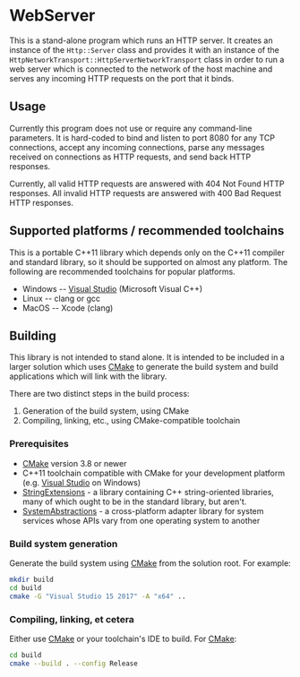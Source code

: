 # WebServer

This is a stand-alone program which runs an HTTP server.  It creates an instance of the `Http::Server` class and provides it with an instance of the `HttpNetworkTransport::HttpServerNetworkTransport` class in order to run a web server which is connected to the network of the host machine and serves any incoming HTTP requests on the port that it binds.

## Usage

Currently this program does not use or require any command-line parameters.  It is hard-coded to bind and listen to port 8080 for any TCP connections, accept any incoming connections, parse any messages received on connections as HTTP requests, and send back HTTP responses.

Currently, all valid HTTP requests are answered with 404 Not Found HTTP responses.  All invalid HTTP requests are answered with 400 Bad Request HTTP responses.

## Supported platforms / recommended toolchains

This is a portable C++11 library which depends only on the C++11 compiler and standard library, so it should be supported on almost any platform.  The following are recommended toolchains for popular platforms.

* Windows -- [Visual Studio](https://www.visualstudio.com/) (Microsoft Visual C++)
* Linux -- clang or gcc
* MacOS -- Xcode (clang)

## Building

This library is not intended to stand alone.  It is intended to be included in a larger solution which uses [CMake](https://cmake.org/) to generate the build system and build applications which will link with the library.

There are two distinct steps in the build process:

1. Generation of the build system, using CMake
2. Compiling, linking, etc., using CMake-compatible toolchain

### Prerequisites

* [CMake](https://cmake.org/) version 3.8 or newer
* C++11 toolchain compatible with CMake for your development platform (e.g. [Visual Studio](https://www.visualstudio.com/) on Windows)
* [StringExtensions](https://github.com/rhymu8354/StringExtensions.git) - a
  library containing C++ string-oriented libraries, many of which ought to be
  in the standard library, but aren't.
* [SystemAbstractions](https://github.com/rhymu8354/SystemAbstractions.git) - a cross-platform adapter library for system services whose APIs vary from one operating system to another

### Build system generation

Generate the build system using [CMake](https://cmake.org/) from the solution root.  For example:

```bash
mkdir build
cd build
cmake -G "Visual Studio 15 2017" -A "x64" ..
```

### Compiling, linking, et cetera

Either use [CMake](https://cmake.org/) or your toolchain's IDE to build.
For [CMake](https://cmake.org/):

```bash
cd build
cmake --build . --config Release
```
